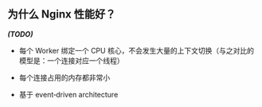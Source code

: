 

## 为什么 Nginx 性能好？
***(TODO)***
+ 每个 Worker 绑定一个 CPU 核心，不会发生大量的上下文切换（与之对比的模型是：一个连接对应一个线程）

+ 每个连接占用的内存都非常小

+ 基于 event‑driven architecture

